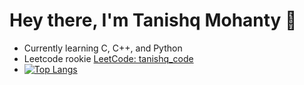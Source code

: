 

# Hey there, I'm Tanishq Mohanty 🙌
* Currently learning C, C++, and Python
* Leetcode rookie [LeetCode: tanishq_code](https://leetcode.com/u/tanishq_code/)
* [![Top Langs](https://github-readme-stats.vercel.app/api/top-langs/?username=TANISHQ-code&theme=dark)](https://github.com/TANISHQ-code/github-readme-stats)
  
